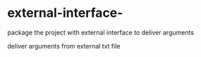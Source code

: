 # external-interface-
package the project with external interface to deliver arguments

deliver arguments from external txt file

